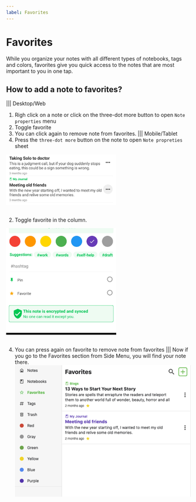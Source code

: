 ```yaml
---
label: Favorites
---
```

# Favorites 

While you organize your notes with all different types of notebooks, tags and colors, favorites give you quick access to the notes that are most important to you in one tap.

## How to add a note to favorites?
||| Desktop/Web
1. Righ click on a note or click on the three-dot more button to open `Note properties` menu
2. Toggle favorite
3. You can click again to remove note from favorites.
   ||| Mobile/Tablet
1. Press the `three-dot more` button on the note to open `Note propreties` sheet

<img style="width:300px;margin-bottom:15px" src="../static/color_note_step_1.jpg" alt="Click on the more button on right side of note."/>

2. Toggle favorite in the column.

<img style="width:300px;margin-bottom:15px" src="../static/favorite_note.jpg" alt="Toggle favorite in the column."/>

4. You can press again on favorite to remove note from favorites
   |||
Now if you go to the Favorites section from Side Menu, you will find your note there.
![](../static/favorites_page.png)